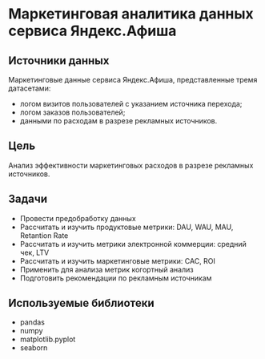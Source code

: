 # Маркетинговая аналитика данных сервиса Яндекс.Афиша

## Источники данных
Маркетинговые данные сервиса Яндекс.Афиша, представленные тремя датасетами:
- логом визитов пользователей с указанием источника перехода;
- логом заказов пользователей;
- данными по расходам в разрезе рекламных источников.

## Цель
Анализ эффективности маркетинговых расходов в разрезе рекламных источников.

## Задачи
- Провести предобработку данных
- Рассчитать и изучить продуктовые метрики: DAU, WAU, MAU, Retantion Rate
- Рассчитать и изучить метрики электронной коммерции: средний чек, LTV
- Рассчитать и изучить маркетинговые метрики: CAC, ROI
- Применить для анализа метрик когортный анализ
- Подготовить рекомендации по рекламным источникам

## Используемые библиотеки
- pandas
- numpy
- matplotlib.pyplot
- seaborn
